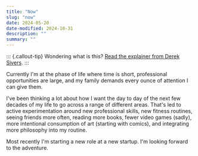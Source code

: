 ```yaml
---
title: "Now"
slug: "now"
date: 2024-05-20
date-modified: 2024-10-31
description: ""
summary: ""
---
```


::: {.callout-tip}
Wondering what is this? [Read the explainer from Derek Sivers](https://nownownow.com/about).
:::

Currently I'm at the phase of life where time is short, professional opportunities are large, and my family demands every ounce of attention I can give them.

I've been thinking a lot about how I want the day to day of the next few decades of my life to go across a range of different areas. That's led to active experimentation around new professional skills, new fitness routines, seeing friends more often, reading more books, fewer video games (sadly), more intentional consumption of art (starting with comics), and integrating more philosophy into my routine.

Most recently I'm starting a new role at a new startup. I'm looking forward to the adventure.